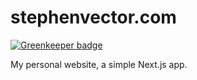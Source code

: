 # stephenvector.com

[![Greenkeeper badge](https://badges.greenkeeper.io/stephenvector/stephenvector.com.svg)](https://greenkeeper.io/)

My personal website, a simple Next.js app.
